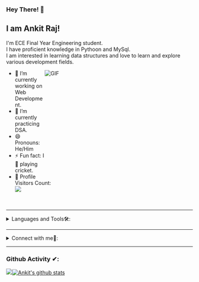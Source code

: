 ### Hey There! 👋
## I am Ankit Raj!
I'm ECE Final Year Engineering student.<br/>
I have proficient knowledge in Pythoon and MySql.</br>
I am interested in learning data structures and love to learn and explore various development fields.

<img align="right" alt="GIF" src="https://owaisnoor.info/blog/wp-content/uploads/2019/03/maxresdefault.jpg" width="400" height="280" />

- 🔭 I’m currently working on Web Development.
- 🌱 I’m currently practicing DSA.
- 😄 Pronouns: He/Him
- ⚡ Fun fact: I 💖 playing cricket.
- 🎢 Profile Visitors Count:  
![](https://visitor-badge.glitch.me/badge?page_id=ankittttraj)

<br/>

---

<details>
<summary>
Languages and Tools🛠:
</summary>
  <br/>
  <code><img height="20" src="https://camo.githubusercontent.com/7b17b555fdef53e6e210f1aff5cbec72dcd81522ecd1d4a542bf946f206b7607/68747470733a2f2f75706c6f61642e77696b696d656469612e6f72672f77696b6970656469612f636f6d6d6f6e732f7468756d622f632f63332f507974686f6e2d6c6f676f2d6e6f746578742e7376672f31383270782d507974686f6e2d6c6f676f2d6e6f746578742e7376672e706e67"></code>
<code><img height="20" src="https://raw.githubusercontent.com/github/explore/80688e429a7d4ef2fca1e82350fe8e3517d3494d/topics/html/html.png"></code>
<code><img height="20" src="https://raw.githubusercontent.com/github/explore/80688e429a7d4ef2fca1e82350fe8e3517d3494d/topics/css/css.png"></code>
<code><img height="20" src="https://raw.githubusercontent.com/github/explore/80688e429a7d4ef2fca1e82350fe8e3517d3494d/topics/git/git.png"></code>
<code><img height="20" src="https://upload.wikimedia.org/wikipedia/commons/thumb/a/ae/Github-desktop-logo-symbol.svg/1024px-Github-desktop-logo-symbol.svg.png"></code>
<code><img height="20" src="https://raw.githubusercontent.com/github/explore/80688e429a7d4ef2fca1e82350fe8e3517d3494d/topics/mysql/mysql.png"></code>
<code><img height="20" src="https://cdn.iconscout.com/icon/free/png-512/c-programming-569564.png"></code>
</details>

---

<details>
<summary> Connect with me🤝: </summary>  

<br/>


<a href="https://github.com/ankittttraj">
  <img align="left" alt="Ankit's Github" width="22px" src="https://upload.wikimedia.org/wikipedia/commons/thumb/a/ae/Github-desktop-logo-symbol.svg/1024px-Github-desktop-logo-symbol.svg.png" />
</a>

<a href="https://www.linkedin.com/in/ankit-raj-121036216/">
  <img align="left" alt="Ankit's Linkdein" width="22px" src="https://cdn3.iconfinder.com/data/icons/inficons/512/linkedin.png" />
</a>

<br/>

</details>

---

### Github Activity ✔:

<a href="https://github.com/ankittttraj">
  <img align="left" src="https://github-readme-stats.vercel.app/api/top-langs/?username=ankittttraj&theme=tokyonight" />
  </a>

<a href="https://github.com/ankittttraj">
 <img align="center" src="https://github-readme-stats.vercel.app/api?username=ankittttraj&show_icons=true&theme=tokyonight&line_height=27" alt="Ankit's github stats"/>
</a>

<br/>

</div>
